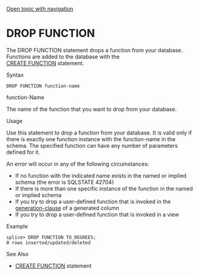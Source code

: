 [Open topic with navigation](../../../index.html#Shared/SQLReference/Statements/DropFunction.html)

<a href="" id="Statements.DropFunction"></a>[]()DROP FUNCTION
=============================================================

The <span class="CodeFont">DROP FUNCTION</span> statement drops a function from your database. Functions are added to the database with the <span class="CodeFont">[CREATE FUNCTION](CreateFunction.html)</span> statement.

Syntax

``` FcnSyntax
DROP FUNCTION function-name
```

function-Name

The name of the function that you want to drop from your database.

Usage

Use this statement to drop a function from your database. It is valid only if there is exactly one function instance with the <span class="ItalicFont">function-name</span> in the schema. The specified function can have any number of parameters defined for it.

An error will occur in any of the following circumstances:

-   If no function with the indicated name exists in the named or implied schema (the error is SQLSTATE 42704)
-   If there is more than one specific instance of the function in the named or implied schema
-   If you try to drop a user-defined function that is invoked in the <span class="ItalicFont">[generation-clause](GenerationClause.html)</span> of a generated column
-   If you try to drop a user-defined function that is invoked in a view

Example

``` Example
splice> DROP FUNCTION TO_DEGREES;
0 rows inserted/updated/deleted
```

See Also

-   [<span class="CodeFont">CREATE FUNCTION</span>](CreateProcedure.html) statement

 


